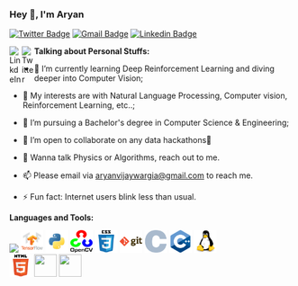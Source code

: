 ### Hey 👋, I'm Aryan

[![Twitter Badge](https://img.shields.io/badge/-@code_Busterr-1ca0f1?style=flat-square&labelColor=1ca0f1&logo=twitter&logoColor=white&link=https://twitter.com/code_Busterr)](https://twitter.com/code_Busterr/) 
[![Gmail Badge](https://img.shields.io/badge/-aryanvijaywargia@gmail.com-c14438?style=flat-square&logo=Gmail&logoColor=white&link=mailto:mailaryanvijaywargia@gmail.com)](mailto:mailaryanvijaywargia@gmail.com)
[![Linkedin Badge](https://img.shields.io/badge/aryan-vijaywargia-blue?style=flat-square&logo=Linkedin&logoColor=white&link=https://www.linkedin.com/in/aryan-vijaywargia/)](https://www.linkedin.com/in/aryan-vijaywargia/) 


<a href="https://www.linkedin.com/in/aryan-vijaywargia/">
  <img align="left" alt="LinkdeIn" width="22px" src="https://cdn.jsdelivr.net/npm/simple-icons@v3/icons/linkedin.svg" />
</a>
<a href="https://twitter.com/code_Busterr/">
  <img align="left" alt="Twitter" width="22px" src="https://cdn.jsdelivr.net/npm/simple-icons@v3/icons/twitter.svg" />
</a>

<!-- <img src='https://media.giphy.com/media/836HiJc7pgzy8iNXCn/giphy.gif' align='right'> -->

**Talking about Personal Stuffs:**

- 🌱 I’m currently learning Deep Reinforcement Learning and diving deeper into Computer Vision; 

- 🤔 My interests are with Natural Language Processing, Computer vision, Reinforcement Learning, etc..;

- 💼 I’m pursuing a Bachelor's degree in Computer Science & Engineering;

- 👯 I’m open to collaborate on any data hackathons💙

- 💬 Wanna talk Physics or Algorithms, reach out to me.

- 📫 Please email via aryanvijaywargia@gmail.com to reach me.

- ⚡ Fun fact: Internet users blink less than usual.

**Languages and Tools:**  

<code><img height="40" src="https://pytorch.org/assets/images/pytorch-logo.png"></code>
<code><img height="40" src="https://raw.githubusercontent.com/github/explore/80688e429a7d4ef2fca1e82350fe8e3517d3494d/topics/tensorflow/tensorflow.png"></code>
<code><img height="40" src="https://raw.githubusercontent.com/github/explore/80688e429a7d4ef2fca1e82350fe8e3517d3494d/topics/python/python.png"></code>
<code><img height="40" src="https://raw.githubusercontent.com/github/explore/80688e429a7d4ef2fca1e82350fe8e3517d3494d/topics/opencv/opencv.png"></code>
<code><img src="https://raw.githubusercontent.com/devicons/devicon/master/icons/css3/css3-original-wordmark.svg" alt="css3" width="40" height="40"/></code>
<code><img height="40" src="https://raw.githubusercontent.com/github/explore/80688e429a7d4ef2fca1e82350fe8e3517d3494d/topics/git/git.png"></code>
<code><img src="https://raw.githubusercontent.com/devicons/devicon/master/icons/c/c-original.svg" alt="c" width="40" height="40"/></code>
<code><img src="https://raw.githubusercontent.com/devicons/devicon/master/icons/cplusplus/cplusplus-original.svg" alt="cplusplus" width="40" height="40"/></code>
<code><img src="https://raw.githubusercontent.com/devicons/devicon/master/icons/linux/linux-original.svg" alt="linux" width="40" height="40"/></code>
<code> <img src="https://raw.githubusercontent.com/devicons/devicon/master/icons/html5/html5-original-wordmark.svg" alt="html5" width="40" height="40"/></code>
<code><img src="https://github.com/valohai/ml-logos/blob/master/keras.svg" width="40" height="40"></code>
<code><img src="https://github.com/valohai/ml-logos/blob/master/scikit-learn.svg" width="40" height="40"></code>


<!-- https://github.com/valohai/ml-logos/blob/master/scikit-learn.svg -->
<!-- [![Top Langs](https://github-readme-stats.vercel.app/api/top-langs/?username=WinterSoldier13&title_color=fff&icon_color=f9f9f9&text_color=9f9f9f&bg_color=151515)](https://github.com/anuraghazra/github-readme-stats) -->
<!-- <code><img height="20" src="https://raw.githubusercontent.com/github/explore/https://www.cprogramming.com"></code> -->
<!-- <code><img height="20" src="https://raw.githubusercontent.com/github/explore/80688e429a7d4ef2fca1e82350fe8e3517d3494d/topics/vue/vue.png"></code> -->
<!-- <code><img height="20" src="https://raw.githubusercontent.com/github/explore/80688e429a7d4ef2fca1e82350fe8e3517d3494d/topics/react/react.png"></code> -->
<!-- <code><img height="20" src="https://raw.githubusercontent.com/github/explore/80688e429a7d4ef2fca1e82350fe8e3517d3494d/topics/mysql/mysql.png"></code> -->
<!-- <code><img height="20" src="https://raw.githubusercontent.com/github/explore/80688e429a7d4ef2fca1e82350fe8e3517d3494d/topics/firebase/firebase.png"></code> -->

